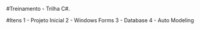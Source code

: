 #Treinamento - Trilha C#. 

#Itens
1 - Projeto Inicial
2 - Windows Forms
3 - Database
4 - Auto Modeling